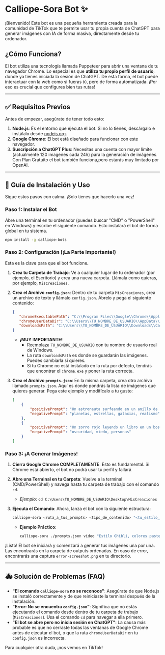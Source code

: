 # Calliope-Sora Bot ✨

¡Bienvenido! Este bot es una pequeña herramienta creada para la comunidad de TikTok que te permite usar tu propia cuenta de ChatGPT para generar imágenes con IA de forma masiva, directamente desde tu ordenador.

## ¿Cómo Funciona?

El bot utiliza una tecnología llamada Puppeteer para abrir una ventana de tu navegador Chrome. Lo especial es que **utiliza tu propio perfil de usuario**, donde ya tienes iniciada la sesión de ChatGPT. De esta forma, el bot puede interactuar con la web como si fueras tú, pero de forma automatizada. ¡Por eso es crucial que configures bien tus rutas!

---

## ✅ Requisitos Previos

Antes de empezar, asegúrate de tener todo esto:

1.  **Node.js**: Es el entorno que ejecuta el bot. Si no lo tienes, descárgalo e instálalo desde [nodejs.org](https://nodejs.org/).
2.  **Google Chrome**: El bot está diseñado para funcionar con este navegador.
3.  **Suscripción a ChatGPT Plus**: Necesitas una cuenta con mayor límite (actualmente 120 imagenes cada 24h) para la generación de imágenes. Con Plan Gratuito el bot también funciona,pero estarás muy limitado por OpenAI.

---

## 🚀 Guía de Instalación y Uso

Sigue estos pasos con calma. ¡Solo tienes que hacerlo una vez!

### Paso 1: Instalar el Bot

Abre una terminal en tu ordenador (puedes buscar "CMD" o "PowerShell" en Windows) y escribe el siguiente comando. Esto instalará el bot de forma global en tu sistema.

```bash
npm install -g calliope-bots
```

### Paso 2: Configuración (¡La Parte Importante!)

Esta es la clave para que el bot funcione.

1.  **Crea tu Carpeta de Trabajo**: Ve a cualquier lugar de tu ordenador (por ejemplo, el Escritorio) y crea una nueva carpeta. Llámala como quieras, por ejemplo, `MisCreaciones`.

2.  **Crea el Archivo `config.json`**: Dentro de tu carpeta `MisCreaciones`, crea un archivo de texto y llámalo `config.json`. Ábrelo y pega el siguiente contenido:

    ```json
    {
       "chromeExecutablePath": "C:\\Program Files\\Google\\Chrome\\Application\\chrome.exe",
       "chromeUserDataDir": "C:\\Users\\TU_NOMBRE_DE_USUARIO\\AppData\\Local\\Google\\Chrome\\User Data",
       "downloadsPath": "C:\\Users\\TU_NOMBRE_DE_USUARIO\\Downloads\\CalliopeBot"
    }
    ```
    *   **¡MUY IMPORTANTE!**
        *   Reemplaza `TU_NOMBRE_DE_USUARIO` con tu nombre de usuario real de Windows.
        *   La ruta `downloadsPath` es donde se guardarán las imágenes. Puedes cambiarla si quieres.
        *   Si tu Chrome no está instalado en la ruta por defecto, tendrás que encontrar el `chrome.exe` y poner la ruta correcta.

3.  **Crea el Archivo `prompts.json`**: En la misma carpeta, crea otro archivo llamado `prompts.json`. Aquí es donde pondrás la lista de imágenes que quieres generar. Pega este ejemplo y modifícalo a tu gusto:

    ```json
    [
        {
            "positivePrompt": "Un astronauta surfeando en un anillo de Saturno, estilo acuarela.",
            "negativePrompt": "planetas, estrellas, galaxias, realismo"
        },
        {
            "positivePrompt": "Un zorro rojo leyendo un libro en un bosque mágico de noche, con setas que brillan.",
            "negativePrompt": "oscuridad, miedo, personas"
        }
    ]
    ```

### Paso 3: ¡A Generar Imágenes!

1.  **Cierra Google Chrome COMPLETAMENTE**. Esto es fundamental. Si Chrome está abierto, el bot no podrá usar tu perfil y fallará.

2.  **Abre una Terminal en tu Carpeta**: Vuelve a la terminal (CMD/PowerShell) y navega hasta tu carpeta de trabajo con el comando `cd`.
    *   *Ejemplo*: `cd C:\Users\TU_NOMBRE_DE_USUARIO\Desktop\MisCreaciones`

3.  **Ejecuta el Comando**: Ahora, lanza el bot con la siguiente estructura:

    ```bash
    calliope-sora <ruta_a_tus_prompts> <tipo_de_contenido> "<tu_estilo_de_imagen>"
    ```
    *   **Ejemplo Práctico**:
        ```bash
        calliope-sora ./prompts.json video "Estilo Ghibli, colores pastel, arte conceptual"
        ```

¡Listo! El bot se iniciará y comenzará a generar tus imágenes una por una. Las encontrarás en la carpeta de outputs ordenadas. En caso de error, encontrarás una captura `error-screeshot.png` en tu directorio.

---

## 🚑 Solución de Problemas (FAQ)

*   **"El comando `calliope-sora` no se reconoce"**: Asegúrate de que Node.js se instaló correctamente y de que reiniciaste la terminal después de la instalación.
*   **"Error: No se encuentra `config.json`"**: Significa que no estás ejecutando el comando desde dentro de tu carpeta de trabajo (`MisCreaciones`). Usa el comando `cd` para navegar a ella primero.
*   **"El bot se abre pero no inicia sesión en ChatGPT"**: La causa más probable es que no cerraste todas las ventanas de Google Chrome antes de ejecutar el bot, o que la ruta `chromeUserDataDir` en tu `config.json` es incorrecta.

Para cualquier otra duda, ¡nos vemos en TikTok!
